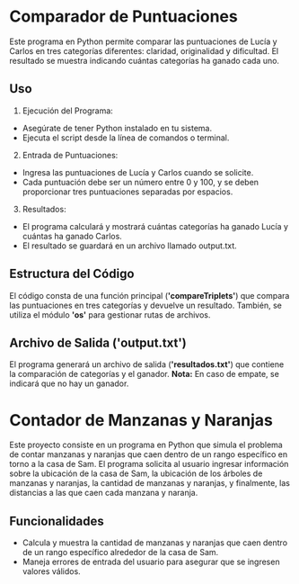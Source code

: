 # Comparador de Puntuaciones
Este programa en Python permite comparar las puntuaciones de Lucía y Carlos en tres categorías diferentes: claridad, originalidad y dificultad. El resultado se muestra indicando cuántas categorías ha ganado cada uno.
## Uso
1. Ejecución del Programa:
* Asegúrate de tener Python instalado en tu sistema.
* Ejecuta el script desde la línea de comandos o terminal.
2. Entrada de Puntuaciones:
* Ingresa las puntuaciones de Lucía y Carlos cuando se solicite.
* Cada puntuación debe ser un número entre 0 y 100, y se deben proporcionar tres puntuaciones separadas por espacios.
3. Resultados:
* El programa calculará y mostrará cuántas categorías ha ganado Lucía y cuántas ha ganado Carlos.
* El resultado se guardará en un archivo llamado output.txt.
## Estructura del Código
El código consta de una función principal (**'compareTriplets'**) que compara las puntuaciones en tres categorías y devuelve un resultado. También, se utiliza el módulo **'os'** para gestionar rutas de archivos.
## Archivo de Salida ('output.txt')
El programa generará un archivo de salida (**'resultados.txt'**) que contiene la comparación de categorías y el ganador.
**Nota:** En caso de empate, se indicará que no hay un ganador.
# Contador de Manzanas y Naranjas
Este proyecto consiste en un programa en Python que simula el problema de contar manzanas y naranjas que caen dentro de un rango específico en torno a la casa de Sam. El programa solicita al usuario ingresar información sobre la ubicación de la casa de Sam, la ubicación de los árboles de manzanas y naranjas, la cantidad de manzanas y naranjas, y finalmente, las distancias a las que caen cada manzana y naranja.
## Funcionalidades

-   Calcula y muestra la cantidad de manzanas y naranjas que caen dentro de un rango específico alrededor de la casa de Sam.
-   Maneja errores de entrada del usuario para asegurar que se ingresen valores válidos.